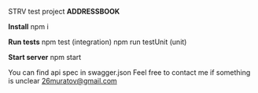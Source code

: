 STRV test project **ADDRESSBOOK**

**Install**
npm i

**Run tests**
npm test (integration)
npm run testUnit (unit)

**Start server**
npm start

You can find api spec in swagger.json
Feel free to contact me if something is unclear 26muratov@gmail.com